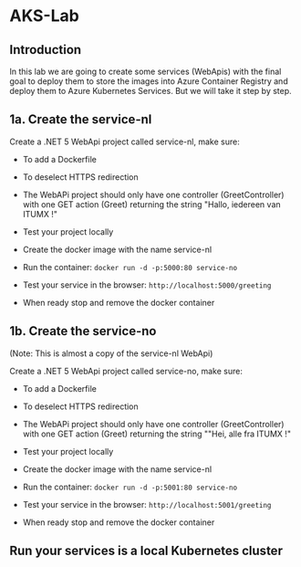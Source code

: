 # AKS-Lab

## Introduction

In this lab we are going to create some services (WebApis) with the final goal to deploy them to store the images into Azure Container Registry and deploy them to Azure Kubernetes Services. But we will take it step by step.

## 1a. Create the service-nl

Create a .NET 5 WebApi project called service-nl, make sure:
- To add a Dockerfile
- To deselect HTTPS redirection
- The WebAPi project should only have one controller (GreetController) with one GET action (Greet) returning the string  "Hallo, iedereen van ITUMX !"

- Test your project locally
- Create the docker image with the name service-nl
- Run the container: `docker run -d -p:5000:80 service-no` 
- Test your service in the browser: `http://localhost:5000/greeting`
- When ready stop and remove the docker container

## 1b. Create the service-no

(Note: This is almost a copy of the service-nl WebApi)

Create a .NET 5 WebApi project called service-no, make sure:
- To add a Dockerfile
- To deselect HTTPS redirection
- The WebAPi project should only have one controller (GreetController) with one GET action (Greet) returning the string  ""Hei, alle fra ITUMX !"

- Test your project locally
- Create the docker image with the name service-nl
- Run the container: `docker run -d -p:5001:80 service-no` 
- Test your service in the browser: `http://localhost:5001/greeting`
- When ready stop and remove the docker container

## Run your services is a local Kubernetes cluster




